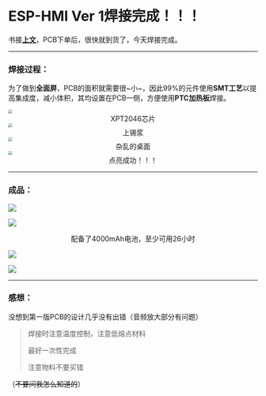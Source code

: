 # ESP-HMI Ver 1焊接完成！！！

书接[**上文**](/20220730.html)，PCB下单后，很快就到货了，今天焊接完成。

------

### 焊接过程：

为了做到**全面屏**，PCB的面积就需要很~小~，因此99%的元件使用**SMT工艺**以提高集成度，减小体积，其均设置在PCB一侧，方便使用**PTC加热板**焊接。

<img src="https://i2.imgu.cc/images/2022/08/12/CMTir.jpg" style="zoom:50%;" />

<center>XPT2046芯片</center>

<img src="https://i2.imgu.cc/images/2022/08/12/CMdp2.jpg" style="zoom:50%;" />

<center>上锡浆</center>

<img src="https://i2.imgu.cc/images/2022/08/12/CMe7f.jpg" style="zoom:50%;" />

<center>杂乱的桌面</center>

<img src="https://i2.imgu.cc/images/2022/08/12/CMLan.jpg" style="zoom:50%;" />

<center>点亮成功！！！</center>

------

### 成品：

![](https://i2.imgu.cc/images/2022/08/12/CMHy3.jpg)

![](https://i2.imgu.cc/images/2022/08/12/CMWOX.jpg)

<center>配备了4000mAh电池，至少可用26小时</center>

![](https://i2.imgu.cc/images/2022/08/12/CMhEY.jpg)

![](https://i2.imgu.cc/images/2022/08/12/CMY1J.jpg)

------

### 感想：

没想到第一版PCB的设计几乎没有出错（音频放大部分有问题）

> 焊接时注意温度控制，注意低熔点材料
>
> 最好一次性完成
>
> 注意物料不要买错

（~~不要问我怎么知道的~~）